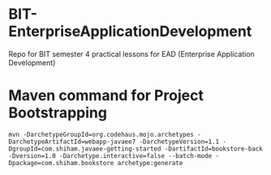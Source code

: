 # BIT-EnterpriseApplicationDevelopment
Repo for BIT semester 4 practical lessons for EAD (Enterprise Application Development)


# Maven command for Project Bootstrapping
```mvn -DarchetypeGroupId=org.codehaus.mojo.archetypes -DarchetypeArtifactId=webapp-javaee7 -DarchetypeVersion=1.1 -DgroupId=com.shiham.javaee-getting-started -DartifactId=bookstore-back -Dversion=1.0 -Darchetype.interactive=false --batch-mode -Dpackage=com.shiham.bookstore archetype:generate```
